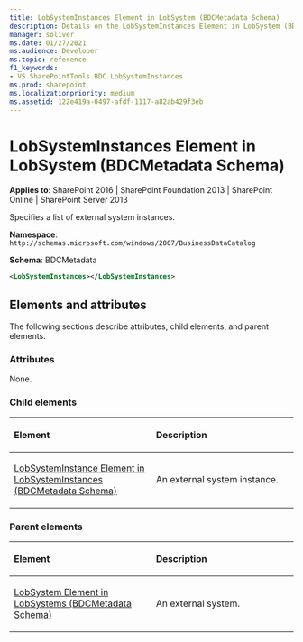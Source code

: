 ```yaml
---
title: LobSystemInstances Element in LobSystem (BDCMetadata Schema)
description: Details on the LobSystemInstances Element in LobSystem (BDCMetadata Schema)
manager: soliver
ms.date: 01/27/2021
ms.audience: Developer
ms.topic: reference
f1_keywords:
- VS.SharePointTools.BDC.LobSystemInstances
ms.prod: sharepoint
ms.localizationpriority: medium
ms.assetid: 122e419a-0497-afdf-1117-a82ab429f3eb
---
```


# LobSystemInstances Element in LobSystem (BDCMetadata Schema)

**Applies to**: SharePoint 2016 | SharePoint Foundation 2013 | SharePoint Online | SharePoint Server 2013

Specifies a list of external system instances.

**Namespace**: `http://schemas.microsoft.com/windows/2007/BusinessDataCatalog`

**Schema**: BDCMetadata

```XML
<LobSystemInstances></LobSystemInstances>
```

## Elements and attributes

The following sections describe attributes, child elements, and parent elements.

### Attributes

None.

### Child elements

<table>
<colgroup>
<col width="50%" />
<col width="50%" />
</colgroup>
<thead>
<tr class="header">
<th align="left"><p>Element</p></th>
<th align="left"><p>Description</p></th>
</tr>
</thead>
<tbody>
<tr class="odd">
<td align="left"><p><span sdata="link"><a href="lobsysteminstance-element-in-lobsysteminstances-bdcmetadata-schema.md">LobSystemInstance Element in LobSystemInstances (BDCMetadata Schema)</a></span></p></td>
<td align="left"><p>An external system instance.</p></td>
</tr>
</tbody>
</table>

### Parent elements

<table>
<colgroup>
<col width="50%" />
<col width="50%" />
</colgroup>
<thead>
<tr class="header">
<th align="left"><p>Element</p></th>
<th align="left"><p>Description</p></th>
</tr>
</thead>
<tbody>
<tr class="odd">
<td align="left"><p><span sdata="link"><a href="lobsystem-element-in-lobsystems-bdcmetadata-schema.md">LobSystem Element in LobSystems (BDCMetadata Schema)</a></span></p></td>
<td align="left"><p>An external system.</p></td>
</tr>
</tbody>
</table>








